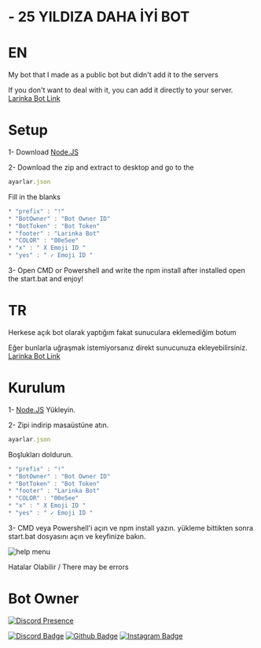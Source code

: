 # - 25 YILDIZA DAHA İYİ BOT

# EN
My bot that I made as a public bot but didn't add it to the servers

If you don't want to deal with it, you can add it directly to your server. [Larinka Bot Link](https://discord.com/api/oauth2/authorize?client_id=902223088295497758&permissions=8&scope=bot)

# Setup

1- Download [Node.JS](https://nodejs.org/en/)

2- Download the zip and extract to desktop and go to the 
```js
ayarlar.json
```
Fill in the blanks
```js
* "prefix" : "!"
* "BotOwner" : "Bot Owner ID"
* "BotToken" : "Bot Token"
* "footer" : "Larinka Bot"
* "COLOR" : "00e5ee"
* "x" : " X Emoji ID " 
* "yes" : " ✓ Emoji ID "
```
3- Open CMD or Powershell and write the npm install
after installed open the start.bat and enjoy!

# TR
Herkese açık bot olarak yaptığım fakat sunuculara eklemediğim botum

Eğer bunlarla uğraşmak istemiyorsanız direkt sunucunuza ekleyebilirsiniz. [Larinka Bot Link](https://discord.com/api/oauth2/authorize?client_id=902223088295497758&permissions=8&scope=bot)


# Kurulum
1- [Node.JS](https://nodejs.org/en/) Yükleyin.

2- Zipi indirip masaüstüne atın.
```js
ayarlar.json
```
Boşlukları doldurun.
```js
* "prefix" : "!"
* "BotOwner" : "Bot Owner ID"
* "BotToken" : "Bot Token"
* "footer" : "Larinka Bot"
* "COLOR" : "00e5ee"
* "x" : " X Emoji ID "
* "yes" : " ✓ Emoji ID "
```
3- CMD veya Powershell'i açın ve npm install yazın. 
yükleme bittikten sonra start.bat dosyasını açın ve keyfinize bakın.

![help menu](https://user-images.githubusercontent.com/96020061/162844291-29db68bb-3a38-4ae3-92ce-1013ed8f8486.jpg)

Hatalar Olabilir / There may be errors 
# Bot Owner
[![Discord Presence](https://lanyard-profile-readme.vercel.app/api/908061037109063712)](https://discord.com/users/908061037109063712) 

[![Discord Badge](https://img.shields.io/badge/Discord%20-7289DA.svg?&amp;style=for-the-badge&amp;logo=discord&amp;logoColor=white)](https://discord.com/users/908061037109063712)
[![Github Badge](https://img.shields.io/badge/Github%20-171515.svg?&amp;style=for-the-badge&amp;logo=github&amp;logoColor=white)](https://github.com/laricim)
[![Instagram Badge](https://img.shields.io/badge/INSTAGRAM%20-DC3175.svg?&style=for-the-badge&logo=instagram&logoColor=white)](https://instagram.com/thelarinka)
